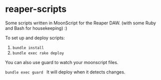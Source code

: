 # reaper-scripts
Some scripts written in MoonScript for the Reaper DAW.
(with some Ruby and Bash for housekeeping) :)

To set up and deploy scripts:

1. `bundle install`
2. `bundle exec rake deploy`

You can also use guard to watch your moonscript files.

`bundle exec guard
`
It will deploy when it detects changes.
